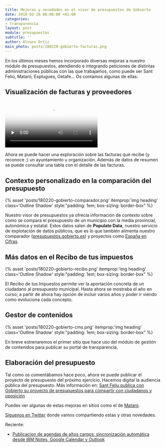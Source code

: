 ```yaml
---
title: Mejoras y novedades en el visor de presupuestos de Gobierto
date: 2018-02-16 00:00:00 +01:00
categories:
- transparencia
layout: post
module: presupuestos
subtitle: ''
author: Álvaro Ortiz
main_photo: posts/180220-gobierto-facturas.png
---
```


En los últimos meses hemos incorporado diversas mejoras a nuestro módulo de presupuestos, atendiendo e integrando peticiones de distintas administraciones públicas con las que trabajamos, como puede ser Sant Feliú, Mataró, Esplugues, Getafe... Os contamos algunas de ellas:

## Visualización de facturas y proveedores

<video preload="none" controls autoplay playsinline="" poster="https://pbs.twimg.com/tweet_video_thumb/DVmlzFNXkAAj2Ce.jpg" src="https://video.twimg.com/tweet_video/DVmlzFNXkAAj2Ce.mp4" type="video/mp4"></video>

Ahora se puede hacer una exploración sobre las facturas que recibe (y reconoce ;) un ayuntamiento u organización. Además de datos de resumen se puede consultar una tabla con el detalle de las facturas.


## Contexto personalizado en la comparación del presupuesto

{% asset 'posts/180220-gobierto-comparador.png' itemprop:'img heading' class='Outline Shadow' style:"padding\: 1em; box-sizing\: border-box" %}

Nuestro visor de presupuestos ya ofrecía información de contexto sobre como se compara el presupuesto de un municipio con la media provincial, autonómica y estatal. Estos datos salen de **Populate Data**, nuestro servicio de explotación de datos públicos, que es lo que también alimenta nuestro comparador ([presupuestos.gobierto.es](http://presupuestos.gobierto.es)) y proyectos como [España en Cifras](https://medium.com/lets-populate/españa-en-cifras-a-data-journalism-project-by-populate-7481916b5d92).

## Más datos en el Recibo de tus impuestos

{% asset 'posts/180220-gobierto-recibo.png' itemprop:'img heading' class='Outline Shadow' style:"padding\: 1em; box-sizing\: border-box" %}

El Recibo de tus Impuestos permite ver la aportación concreta de un ciudadano al presupuesto municipal. Hasta ahora se mostraba el año en curso; a partir de ahora hay opción de incluir varios años y poder ir viendo como evoluciona cada concepto.


## Gestor de contenidos

{% asset 'posts/180220-gobierto-cms.png' itemprop:'img heading' class='Outline Shadow' style:"padding\: 1em; box-sizing\: border-box" %}

En breve estrenaremos el primer sitio que hace uso del módulo de gestión de contenidos para publicar su portal de transparencia.


## Elaboración del presupuesto

Tal como os comentábamos hace poco, ahora se puede publicar el proyecto de presupuesto del próximo ejercicio. Hacemos digital la audiencia pública del presupuesto. Más información en: [Sant Feliu publica con Gobierto su proyecto de presupuestos para compartir con ciudadanos y oposición](/blog/20171113-gobierto-santfeliu.html)

<div class="separator blue short"></div>

Puedes ver algunas de estas mejoras en sitios como el de [Mataró](http://pressupost.mataro.cat).

[Síguenos en Twitter](https://twitter.com/gobierto) donde vamos compartiendo estas y otras novedades.

Reciente:

- [Publicacion de agendas de altos cargos: sincronización automática desde IBM Notes, Google Calendar y Outlook](/blog/20180207-gobierto-agendas.html)
